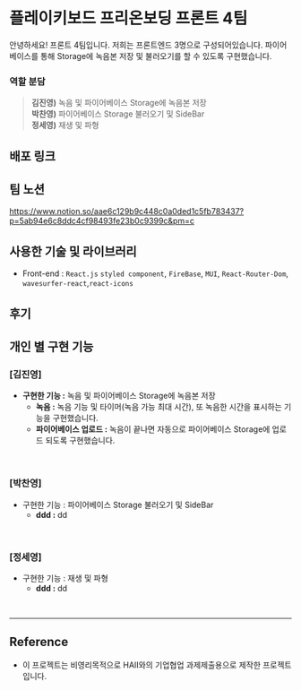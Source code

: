 # 플레이키보드 프리온보딩 프론트 4팀

안녕하세요! 프론트 4팀입니다. 저희는 프론트엔드 3명으로 구성되어있습니다.
파이어베이스를 통해 Storage에 녹음본 저장 및 불러오기를 할 수 있도록 구현했습니다.

### 역할 분담

>**김진영)** 녹음 및 파이어베이스 Storage에 녹음본 저장 <br/>
**박찬영)** 파이어베이스 Storage 불러오기 및 SideBar <br/>
**정세영)** 재생 및 파형

##  배포 링크


## 팀 노션
https://www.notion.so/aae6c129b9c448c0a0ded1c5fb783437?p=5ab94e6c8ddc4cf98493fe23b0c9399c&pm=c


## 사용한 기술 및 라이브러리
+ Front-end : `React.js` `styled component`, `FireBase`, `MUI`, `React-Router-Dom`, `wavesurfer-react`,`react-icons`

## 후기

## 개인 별 구현 기능

### [김진영]
- **구현한 기능 :** 녹음 및 파이어베이스 Storage에 녹음본 저장
  - **녹음 :** 녹음 기능 및 타이머(녹음 가능 최대 시간), 또 녹음한 시간을 표시하는 기능을 구현했습니다.
  - **파이어베이스 업로드 :** 녹음이 끝나면 자동으로 파이어베이스 Storage에 업로드 되도록 구현했습니다.
<br/>

### [박찬영]
- 구현한 기능 : 파이어베이스 Storage 불러오기 및 SideBar
  - **ddd :** dd
<br/>

### [정세영]
- 구현한 기능 : 재생 및 파형
  - **ddd :** dd

<br/>

  
---

## Reference

- 이 프로젝트는 비영리목적으로 HAII와의 기업협업 과제제출용으로 제작한 프로젝트입니다.
